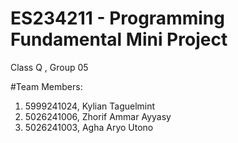 # ES234211 - Programming Fundamental Mini Project
Class Q , Group 05

#Team Members:

1. 5999241024, Kylian Taguelmint
2. 5026241006, Zhorif Ammar Ayyasy
3. 5026241003, Agha Aryo Utono
